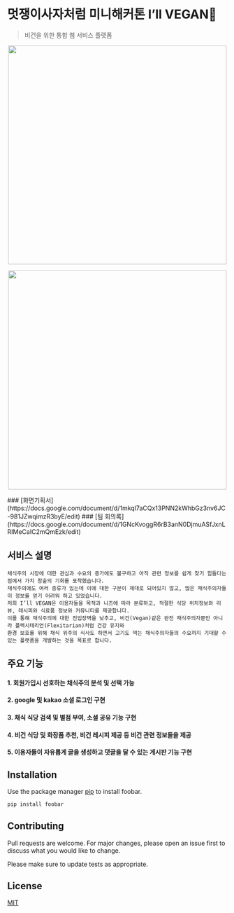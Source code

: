 # 멋쟁이사자처럼 미니해커톤 I’ll VEGAN🥗

> 비건을 위한 통합 웹 서비스 플랫폼

<p align="center"><img src="https://user-images.githubusercontent.com/60457112/99774755-92319380-2b51-11eb-8aee-8a0d3e51a56d.png" width="500px"/></p>
<p align="center"><img src="https://user-images.githubusercontent.com/60457112/99774767-952c8400-2b51-11eb-8e26-00e40f89f6e7.png" width="500px"/></p>
### [화면기획서](https://docs.google.com/document/d/1mkqI7aCQx13PNN2kWhbGz3nv6JC-981JZwqimzR3byE/edit)
### [팀 회의록](https://docs.google.com/document/d/1GNcKvoggR6rB3anN0DjmuASfJxnLRIMeCaIC2mQmEzk/edit)

## 서비스 설명
```
채식주의 시장에 대한 관심과 수요의 증가에도 불구하고 아직 관련 정보를 쉽게 찾기 힘들다는 점에서 가치 창출의 기회를 포착했습니다. 
채식주의에도 여러 종류가 있는데 이에 대한 구분이 제대로 되어있지 않고, 많은 채식주의자들이 정보를 얻기 어려워 하고 있었습니다.
저희 I’ll VEGAN은 이용자들을 목적과 니즈에 따라 분류하고, 적절한 식당 위치정보와 리뷰, 레시피와 식료품 정보와 커뮤니티를 제공합니다. 
이를 통해 채식주의에 대한 진입장벽을 낮추고, 비건(Vegan)같은 완전 채식주의자뿐만 아니라 플렉시테리언(Flexitarian)처럼 건강 유지와 
환경 보호를 위해 채식 위주의 식사도 하면서 고기도 먹는 채식주의자들의 수요까지 기대할 수 있는 플랫폼을 개발하는 것을 목표로 합니다. 
```

## 주요 기능
#### 1. 회원가입시 선호하는 채식주의 분석 및 선택 가능
#### 2. google 및 kakao 소셜 로그인 구현
#### 3. 채식 식당 검색 및 별점 부여, 소셜 공유 기능 구현
#### 4. 비건 식당 및 화장품 추천, 비건 레시피 제공 등 비건 관련 정보들을 제공
#### 5. 이용자들이 자유롭게 글을 생성하고 댓글을 달 수 있는 게시판 기능 구현

## Installation

Use the package manager [pip](https://pip.pypa.io/en/stable/) to install foobar.

```bash
pip install foobar
```

## Contributing
Pull requests are welcome. For major changes, please open an issue first to discuss what you would like to change.

Please make sure to update tests as appropriate.

## License
[MIT](https://choosealicense.com/licenses/mit/)
